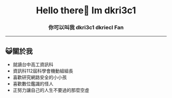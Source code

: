 <h1 align="center">Hello there👋 Im dkri3c1</h1>
<h3 align="center">你可以叫我 dkri3c1 dkriecl Fan</h3>

----


## 😺關於我
* 就讀台中高工資訊科
* 資訊科112屆科學會機動組組長
* 喜歡研究網路安全的小小孩
* 喜歡數位鑑識的怪人
* 正努力讓自己的人生不要過的那麼空虛


